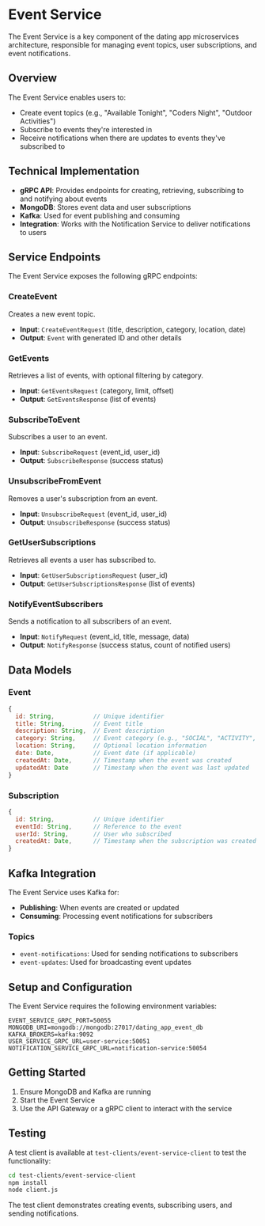 # Event Service

The Event Service is a key component of the dating app microservices architecture, responsible for managing event topics, user subscriptions, and event notifications.

## Overview

The Event Service enables users to:
- Create event topics (e.g., "Available Tonight", "Coders Night", "Outdoor Activities")
- Subscribe to events they're interested in
- Receive notifications when there are updates to events they've subscribed to

## Technical Implementation

- **gRPC API**: Provides endpoints for creating, retrieving, subscribing to and notifying about events
- **MongoDB**: Stores event data and user subscriptions
- **Kafka**: Used for event publishing and consuming
- **Integration**: Works with the Notification Service to deliver notifications to users

## Service Endpoints

The Event Service exposes the following gRPC endpoints:

### CreateEvent
Creates a new event topic.
- **Input**: `CreateEventRequest` (title, description, category, location, date)
- **Output**: `Event` with generated ID and other details

### GetEvents
Retrieves a list of events, with optional filtering by category.
- **Input**: `GetEventsRequest` (category, limit, offset)
- **Output**: `GetEventsResponse` (list of events)

### SubscribeToEvent
Subscribes a user to an event.
- **Input**: `SubscribeRequest` (event_id, user_id)
- **Output**: `SubscribeResponse` (success status)

### UnsubscribeFromEvent
Removes a user's subscription from an event.
- **Input**: `UnsubscribeRequest` (event_id, user_id)
- **Output**: `UnsubscribeResponse` (success status)

### GetUserSubscriptions
Retrieves all events a user has subscribed to.
- **Input**: `GetUserSubscriptionsRequest` (user_id)
- **Output**: `GetUserSubscriptionsResponse` (list of events)

### NotifyEventSubscribers
Sends a notification to all subscribers of an event.
- **Input**: `NotifyRequest` (event_id, title, message, data)
- **Output**: `NotifyResponse` (success status, count of notified users)

## Data Models

### Event
```javascript
{
  id: String,           // Unique identifier
  title: String,        // Event title
  description: String,  // Event description
  category: String,     // Event category (e.g., "SOCIAL", "ACTIVITY", "DATING")
  location: String,     // Optional location information
  date: Date,           // Event date (if applicable)
  createdAt: Date,      // Timestamp when the event was created
  updatedAt: Date       // Timestamp when the event was last updated
}
```

### Subscription
```javascript
{
  id: String,           // Unique identifier
  eventId: String,      // Reference to the event
  userId: String,       // User who subscribed
  createdAt: Date,      // Timestamp when the subscription was created
}
```

## Kafka Integration

The Event Service uses Kafka for:
- **Publishing**: When events are created or updated
- **Consuming**: Processing event notifications for subscribers

### Topics
- `event-notifications`: Used for sending notifications to subscribers
- `event-updates`: Used for broadcasting event updates

## Setup and Configuration

The Event Service requires the following environment variables:

```
EVENT_SERVICE_GRPC_PORT=50055
MONGODB_URI=mongodb://mongodb:27017/dating_app_event_db
KAFKA_BROKERS=kafka:9092
USER_SERVICE_GRPC_URL=user-service:50051
NOTIFICATION_SERVICE_GRPC_URL=notification-service:50054
```

## Getting Started

1. Ensure MongoDB and Kafka are running
2. Start the Event Service
3. Use the API Gateway or a gRPC client to interact with the service

## Testing

A test client is available at `test-clients/event-service-client` to test the functionality:

```bash
cd test-clients/event-service-client
npm install
node client.js
```

The test client demonstrates creating events, subscribing users, and sending notifications. 